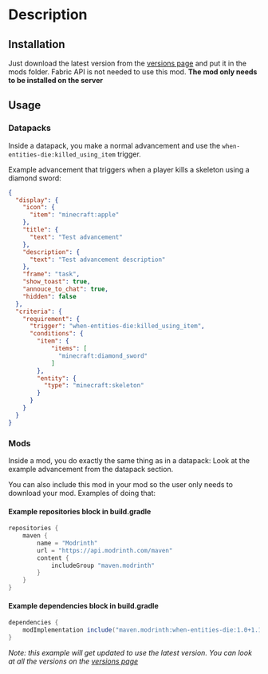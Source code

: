 # Description
## Installation
Just download the latest version from the [versions page](https://modrinth.com/mod/when-entities-die/versions) and put it in the mods folder. Fabric API is not needed to use this mod. **The mod only needs to be installed on the server**
## Usage
### Datapacks
Inside a datapack, you make a normal advancement and use the `when-entities-die:killed_using_item` trigger.

Example advancement that triggers when a player kills a skeleton using a diamond sword:
```json
{
  "display": {
    "icon": {
      "item": "minecraft:apple"
    },
    "title": {
      "text": "Test advancement"
    },
    "description": {
      "text": "Test advancement description"
    },
    "frame": "task",
    "show_toast": true,
    "annouce_to_chat": true,
    "hidden": false
  },
  "criteria": {
    "requirement": {
      "trigger": "when-entities-die:killed_using_item",
      "conditions": {
        "item": {
            "items": [
              "minecraft:diamond_sword"
            ]
        },
        "entity": {
          "type": "minecraft:skeleton"
        }
      }
    }
  }
}
```
### Mods
Inside a mod, you do exactly the same thing as in a datapack:
Look at the example advancement from the datapack section.

You can also include this mod in your mod so the user only needs to download your mod.
Examples of doing that:
#### Example repositories block in build.gradle
```groovy
repositories {
    maven {
        name = "Modrinth"
        url = "https://api.modrinth.com/maven"
        content {
            includeGroup "maven.modrinth"
        }
    }
}
```
#### Example dependencies block in build.gradle
```groovy
dependencies {
    modImplementation include("maven.modrinth:when-entities-die:1.0+1.19")
}
```
*Note: this example will get updated to use the latest version. You can look at all the versions on the [versions page](https://modrinth.com/mod/when-entities-die/versions)*